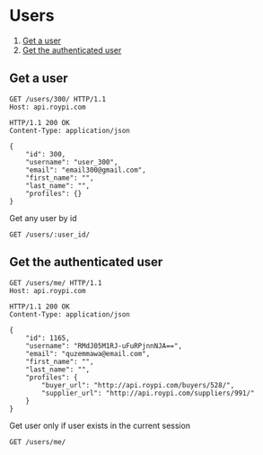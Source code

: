 # Users

 1. [Get a user](#get-a-user)
 2. [Get the authenticated user](#get-the-authenticated-user)




## Get a user

```http
GET /users/300/ HTTP/1.1
Host: api.roypi.com
```
```http
HTTP/1.1 200 OK
Content-Type: application/json

{
    "id": 300,
    "username": "user_300",
    "email": "email300@gmail.com",
    "first_name": "",
    "last_name": "",
    "profiles": {}
}
```

Get any user by id

`GET /users/:user_id/`




## Get the authenticated user

```http
GET /users/me/ HTTP/1.1
Host: api.roypi.com
```
```http
HTTP/1.1 200 OK
Content-Type: application/json

{
    "id": 1165,
    "username": "RMdJ05M1RJ-uFuRPjnnNJA==",
    "email": "quzemmawa@email.com",
    "first_name": "",
    "last_name": "",
    "profiles": {
        "buyer_url": "http://api.roypi.com/buyers/528/",
        "supplier_url": "http://api.roypi.com/suppliers/991/"
    }
}
```

Get user only if user exists in the current session

`GET /users/me/`
